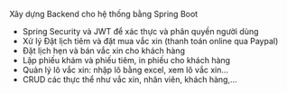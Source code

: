 Xây dựng Backend cho hệ thống bằng Spring Boot

- Spring Security và JWT để xác thực và phân quyền người dùng
- Xử lý Đặt lịch tiêm và đặt mua vắc xin (thanh toán online qua Paypal)
- Đặt lịch hẹn và bán vắc xin cho khách hàng
- Lập phiếu khám và phiếu tiêm, in phiếu cho khách hàng
- Quản lý lô vắc xin: nhập lô bằng excel, xem lô vắc xin...
- CRUD các thực thể như vắc xin, nhân viên, khách hàng,...
